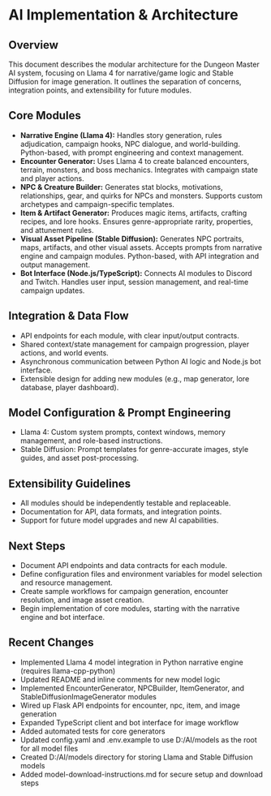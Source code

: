 # AI Implementation & Architecture

## Overview
This document describes the modular architecture for the Dungeon Master AI system, focusing on Llama 4 for narrative/game logic and Stable Diffusion for image generation. It outlines the separation of concerns, integration points, and extensibility for future modules.

## Core Modules
- **Narrative Engine (Llama 4):** Handles story generation, rules adjudication, campaign hooks, NPC dialogue, and world-building. Python-based, with prompt engineering and context management.
- **Encounter Generator:** Uses Llama 4 to create balanced encounters, terrain, monsters, and boss mechanics. Integrates with campaign state and player actions.
- **NPC & Creature Builder:** Generates stat blocks, motivations, relationships, gear, and quirks for NPCs and monsters. Supports custom archetypes and campaign-specific templates.
- **Item & Artifact Generator:** Produces magic items, artifacts, crafting recipes, and lore hooks. Ensures genre-appropriate rarity, properties, and attunement rules.
- **Visual Asset Pipeline (Stable Diffusion):** Generates NPC portraits, maps, artifacts, and other visual assets. Accepts prompts from narrative engine and campaign modules. Python-based, with API integration and output management.
- **Bot Interface (Node.js/TypeScript):** Connects AI modules to Discord and Twitch. Handles user input, session management, and real-time campaign updates.

## Integration & Data Flow
- API endpoints for each module, with clear input/output contracts.
- Shared context/state management for campaign progression, player actions, and world events.
- Asynchronous communication between Python AI logic and Node.js bot interface.
- Extensible design for adding new modules (e.g., map generator, lore database, player dashboard).

## Model Configuration & Prompt Engineering
- Llama 4: Custom system prompts, context windows, memory management, and role-based instructions.
- Stable Diffusion: Prompt templates for genre-accurate images, style guides, and asset post-processing.

## Extensibility Guidelines
- All modules should be independently testable and replaceable.
- Documentation for API, data formats, and integration points.
- Support for future model upgrades and new AI capabilities.

## Next Steps
- Document API endpoints and data contracts for each module.
- Define configuration files and environment variables for model selection and resource management.
- Create sample workflows for campaign generation, encounter resolution, and image asset creation.
- Begin implementation of core modules, starting with the narrative engine and bot interface.

## Recent Changes

- Implemented Llama 4 model integration in Python narrative engine (requires llama-cpp-python)
- Updated README and inline comments for new model logic
- Implemented EncounterGenerator, NPCBuilder, ItemGenerator, and StableDiffusionImageGenerator modules
- Wired up Flask API endpoints for encounter, npc, item, and image generation
- Expanded TypeScript client and bot interface for image workflow
- Added automated tests for core generators
- Updated config.yaml and .env.example to use D:/AI/models as the root for all model files
- Created D:/AI/models directory for storing Llama and Stable Diffusion models
- Added model-download-instructions.md for secure setup and download steps
